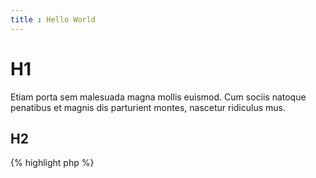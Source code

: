 ```yaml
---
title : Hello World
---
```


# H1

Etiam porta sem malesuada magna mollis euismod. Cum sociis natoque penatibus et magnis dis parturient montes, nascetur ridiculus mus.

## H2

{% highlight php %}
<?php

function foo($a)
{
    return $a + 2;
}
{% endhighlight %}

{% highlight json %}
{
    "foo": "bar",
    "baz": 123,
    "array": [
        {
            "test": "ing"
        }
    ],
    "boolean": true
}
{% endhighlight %}
